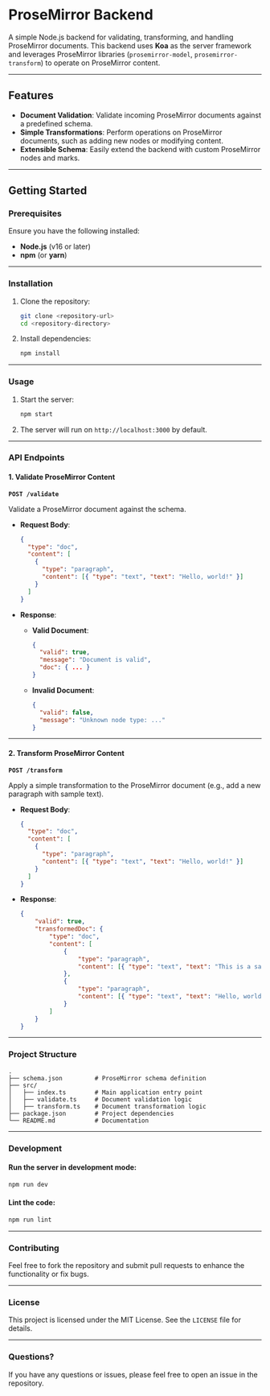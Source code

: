 
# ProseMirror Backend

A simple Node.js backend for validating, transforming, and handling ProseMirror documents. This backend uses **Koa** as the server framework and leverages ProseMirror libraries (`prosemirror-model`, `prosemirror-transform`) to operate on ProseMirror content.

---

## Features

- **Document Validation**: Validate incoming ProseMirror documents against a predefined schema.
- **Simple Transformations**: Perform operations on ProseMirror documents, such as adding new nodes or modifying content.
- **Extensible Schema**: Easily extend the backend with custom ProseMirror nodes and marks.

---

## Getting Started

### Prerequisites

Ensure you have the following installed:

- **Node.js** (v16 or later)
- **npm** (or **yarn**)

---

### Installation

1. Clone the repository:
   ```bash
   git clone <repository-url>
   cd <repository-directory>
   ```

2. Install dependencies:
   ```bash
   npm install
   ```

---

### Usage

1. Start the server:
   ```bash
   npm start
   ```

2. The server will run on `http://localhost:3000` by default.

---

### API Endpoints

#### **1. Validate ProseMirror Content**
**`POST /validate`**

Validate a ProseMirror document against the schema.

- **Request Body**:
  ```json
  {
    "type": "doc",
    "content": [
      {
        "type": "paragraph",
        "content": [{ "type": "text", "text": "Hello, world!" }]
      }
    ]
  }
  ```

- **Response**:
  - **Valid Document**:
    ```json
    {
      "valid": true,
      "message": "Document is valid",
      "doc": { ... }
    }
    ```
  - **Invalid Document**:
    ```json
    {
      "valid": false,
      "message": "Unknown node type: ..."
    }
    ```

---

#### **2. Transform ProseMirror Content**
**`POST /transform`**

Apply a simple transformation to the ProseMirror document (e.g., add a new paragraph with sample text).

- **Request Body**:
  ```json
  {
    "type": "doc",
    "content": [
      {
        "type": "paragraph",
        "content": [{ "type": "text", "text": "Hello, world!" }]
      }
    ]
  }
  ```

- **Response**:
  ```json
  {
      "valid": true,
      "transformedDoc": {
          "type": "doc",
          "content": [
              {
                  "type": "paragraph",
                  "content": [{ "type": "text", "text": "This is a sample text." }]
              },
              {
                  "type": "paragraph",
                  "content": [{ "type": "text", "text": "Hello, world!" }]
              }
          ]
      }
  }
  ```

---

### Project Structure

```plaintext
.
├── schema.json         # ProseMirror schema definition
├── src/
│   ├── index.ts        # Main application entry point
│   ├── validate.ts     # Document validation logic
│   ├── transform.ts    # Document transformation logic
├── package.json        # Project dependencies
└── README.md           # Documentation
```

---

### Development

#### Run the server in development mode:
```bash
npm run dev
```

#### Lint the code:
```bash
npm run lint
```

---

### Contributing

Feel free to fork the repository and submit pull requests to enhance the functionality or fix bugs.

---

### License

This project is licensed under the MIT License. See the `LICENSE` file for details.

---

### Questions?

If you have any questions or issues, please feel free to open an issue in the repository.
